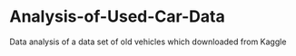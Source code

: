 # Analysis-of-Used-Car-Data
Data analysis of a data set of old vehicles which downloaded from Kaggle
